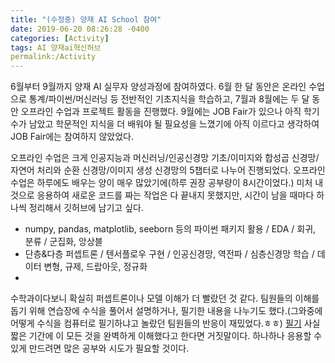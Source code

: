 ```yaml
---
title: "(수정중) 양재 AI School 참여"
date: 2019-06-20 08:26:28 -0400
categories: [Activity]
tags: AI 양재ai혁신허브
permalink:/Activity
---
```


6월부터 9월까지 양재 AI 실무자 양성과정에 참여하였다.
6월 한 달 동안은 온라인 수업으로 통계/파이썬/머신러닝 등 전반적인 기초지식을 학습하고, 7월과 8월에는 두 달 동안 오프라인 수업과 프로젝트 활동을 진행했다. 9월에는 JOB Fair가 있으나 아직 학기 수가 남았고 학문적인 지식을 더 배워야 될 필요성을 느꼈기에 아직 이르다고 생각하여 JOB Fair에는 참여하지 않았었다.

오프라인 수업은 크게 인공지능과 머신러닝/인공신경망 기초/이미지와 합성곱 신경망/자연어 처리와 순환 신경망/이미지 생성 신경망의 5챕터로 나누어 진행되었다. 오프라인 수업은 하루에도 배우는 양이 매우 많았기에(하루 권장 공부량이 8시간이었다.) 미처 내 것으로 응용하여 새로운 코드를 짜는 작업은 다 끝내지 못했지만, 시간이 남을 때마다 하나씩 정리해서 깃허브에 남기고 싶다. 
- numpy, pandas, matplotlib, seeborn 등의 파이썬 패키지 활용 / EDA / 회귀, 분류 / 군집화, 앙상블
- 단층&다층 퍼셉트론 / 텐서플로우 구현 / 인공신경망, 역전파 / 심층신경망 학습 / 데이터 변형, 규제, 드랍아웃, 정규화
- 
수학과이다보니 확실히 퍼셉트론이나 모델 이해가 더 빨랐던 것 같다. 팀원들의 이해를 돕기 위해 연습장에 수식을 풀어서 설명하거나, 필기한 내용을 나누기도 했다.(그와중에 어떻게 수식을 컴퓨터로 필기하냐고 놀랐던 팀원들의 반응이 재밌었다.ㅎㅎ) [필기]()
사실 짧은 기간에 이 모든 것을 완벽하게 이해했다고 한다면 거짓말이다. 하나하나 응용할 수 있게 만드려면 많은 공부와 시도가 필요할 것이다.

